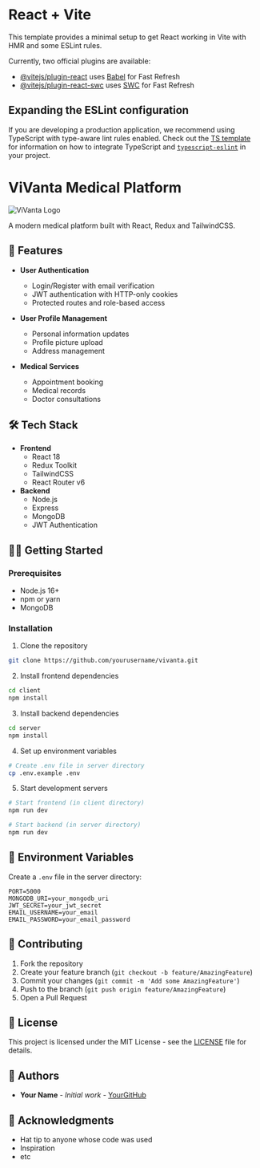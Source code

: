 # React + Vite

This template provides a minimal setup to get React working in Vite with HMR and some ESLint rules.

Currently, two official plugins are available:

- [@vitejs/plugin-react](https://github.com/vitejs/vite-plugin-react/blob/main/packages/plugin-react) uses [Babel](https://babeljs.io/) for Fast Refresh
- [@vitejs/plugin-react-swc](https://github.com/vitejs/vite-plugin-react/blob/main/packages/plugin-react-swc) uses [SWC](https://swc.rs/) for Fast Refresh

## Expanding the ESLint configuration

If you are developing a production application, we recommend using TypeScript with type-aware lint rules enabled. Check out the [TS template](https://github.com/vitejs/vite/tree/main/packages/create-vite/template-react-ts) for information on how to integrate TypeScript and [`typescript-eslint`](https://typescript-eslint.io) in your project.

# ViVanta Medical Platform

![ViVanta Logo](public/logo.png)

A modern medical platform built with React, Redux and TailwindCSS.

## 🚀 Features

- **User Authentication**

  - Login/Register with email verification
  - JWT authentication with HTTP-only cookies
  - Protected routes and role-based access

- **User Profile Management**

  - Personal information updates
  - Profile picture upload
  - Address management

- **Medical Services**
  - Appointment booking
  - Medical records
  - Doctor consultations

## 🛠️ Tech Stack

- **Frontend**
  - React 18
  - Redux Toolkit
  - TailwindCSS
  - React Router v6
- **Backend**
  - Node.js
  - Express
  - MongoDB
  - JWT Authentication

## 🏃‍♂️ Getting Started

### Prerequisites

- Node.js 16+
- npm or yarn
- MongoDB

### Installation

1. Clone the repository

```bash
git clone https://github.com/yourusername/vivanta.git
```

2. Install frontend dependencies

```bash
cd client
npm install
```

3. Install backend dependencies

```bash
cd server
npm install
```

4. Set up environment variables

```bash
# Create .env file in server directory
cp .env.example .env
```

5. Start development servers

```bash
# Start frontend (in client directory)
npm run dev

# Start backend (in server directory)
npm run dev
```

## 📝 Environment Variables

Create a `.env` file in the server directory:

```env
PORT=5000
MONGODB_URI=your_mongodb_uri
JWT_SECRET=your_jwt_secret
EMAIL_USERNAME=your_email
EMAIL_PASSWORD=your_email_password
```

## 🤝 Contributing

1. Fork the repository
2. Create your feature branch (`git checkout -b feature/AmazingFeature`)
3. Commit your changes (`git commit -m 'Add some AmazingFeature'`)
4. Push to the branch (`git push origin feature/AmazingFeature`)
5. Open a Pull Request

## 📜 License

This project is licensed under the MIT License - see the [LICENSE](LICENSE) file for details.

## 👥 Authors

- **Your Name** - _Initial work_ - [YourGitHub](https://github.com/yourusername)

## 🙏 Acknowledgments

- Hat tip to anyone whose code was used
- Inspiration
- etc
